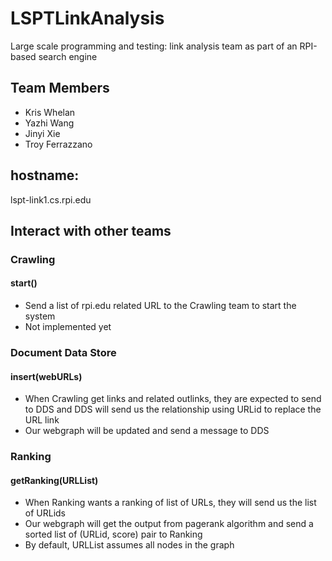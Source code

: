 # LSPTLinkAnalysis
Large scale programming and testing: link analysis team as part of an RPI-based search engine

##  Team Members
- Kris Whelan
- Yazhi Wang
- Jinyi Xie
- Troy Ferrazzano

## hostname: 
lspt-link1.cs.rpi.edu

## Interact with other teams

### Crawling
#### start()
- Send a list of rpi.edu related URL to the Crawling team to start the system
- Not implemented yet

### Document Data Store
#### insert(webURLs)
- When Crawling get links and related outlinks, they are expected to send to DDS and DDS will send us the relationship using URLid to replace the URL link
- Our webgraph will be updated and send a message to DDS

### Ranking
#### getRanking(URLList)
- When Ranking wants a ranking of list of URLs, they will send us the list of URLids
- Our webgraph will get the output from pagerank algorithm and send a sorted list of (URLid, score) pair to Ranking
- By default, URLList assumes all nodes in the graph
